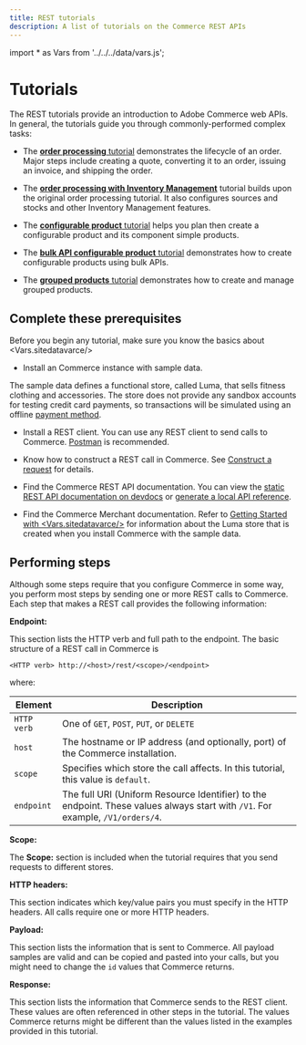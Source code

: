 ```yaml
---
title: REST tutorials
description: A list of tutorials on the Commerce REST APIs
---
```

import * as Vars from '../../../data/vars.js';

# Tutorials

The REST tutorials provide an introduction to Adobe Commerce web APIs. In general, the tutorials guide you through commonly-performed complex tasks:

*  The [**order processing** tutorial](/rest/tutorials/orders/) demonstrates the lifecycle of an order. Major steps include creating a quote, converting it to an order, issuing an invoice, and shipping the order.

*  The [**order processing with Inventory Management**](/rest/tutorials/inventory/index/) tutorial builds upon the original order processing tutorial. It also configures sources and stocks and other Inventory Management features.

*  The [**configurable product** tutorial](/rest/tutorials/configurable-product/) helps you plan then create a configurable product and its component simple products.

*  The [**bulk API configurable product** tutorial](/rest/tutorials/bulk-configurable-product/) demonstrates how to create configurable products using bulk APIs.

*  The [**grouped products** tutorial](/rest/tutorials/grouped-product/) demonstrates how to create and manage grouped products.

## Complete these prerequisites

Before you begin any tutorial, make sure you know the basics about <Vars.sitedatavarce/>

*  Install an Commerce instance with sample data.

  The sample data defines a functional store, called Luma, that sells fitness clothing and accessories. The store does not provide any sandbox accounts for testing credit card payments, so transactions will be simulated using an offline [payment method](https://glossary.magento.com/payment-method).

*  Install a REST client. You can use any REST client to send calls to Commerce. [Postman](https://www.getpostman.com/) is recommended.

*  Know how to construct a REST call in Commerce. See [Construct a request](/get-started/gs-web-api-request) for details.

*  Find the Commerce REST API documentation. You can view the [static REST API documentation on devdocs](https://magento.redoc.ly/) or [generate a local API reference](/rest/use-rest/generate-local/).

*  Find the Commerce Merchant documentation. Refer to [Getting Started with <Vars.sitedatavarce/>](https://docs.magento.com/user-guide/getting-started.html) for information about the Luma store that is created when you install Commerce with the sample data.

## Performing steps

Although some steps require that you configure Commerce in some way, you perform most steps by sending one or more REST calls to Commerce. Each step that makes a REST call provides the following information:

**Endpoint:**

This section lists the HTTP verb and full path to the endpoint. The basic structure of a REST call in Commerce is

`<HTTP verb> http://<host>/rest/<scope>/<endpoint>`

where:

Element | Description
--- | ---
`HTTP verb` | One of `GET`, `POST`, `PUT`, or `DELETE`
`host` | The hostname or IP address (and optionally, port) of the Commerce installation.
`scope` | Specifies which store the call affects. In this tutorial, this value is `default`.
`endpoint` | The full URI (Uniform Resource Identifier) to the endpoint. These values always start with `/V1`. For example, `/V1/orders/4`.

**Scope:**

The **Scope:** section is included when the tutorial requires that you send requests to different stores.

**HTTP headers:**

This section indicates which key/value pairs you must specify in the HTTP headers. All calls require one or more HTTP headers.

**Payload:**

This section lists the information that is sent to Commerce. All payload samples are valid and can be copied and pasted into your calls, but you might need to change the `id` values that Commerce returns.

**Response:**

This section lists the information that Commerce sends to the REST client. These values are often referenced in other steps in the tutorial. The values Commerce returns might be different than the values listed in the examples provided in this tutorial.
